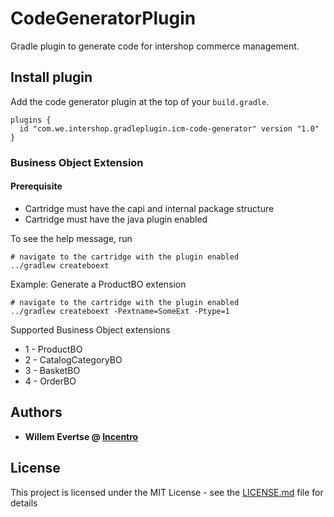 # CodeGeneratorPlugin
Gradle plugin to generate code for intershop commerce management.

## Install plugin

Add the code generator plugin at the top of your `build.gradle`.
```
plugins {
  id "com.we.intershop.gradleplugin.icm-code-generator" version "1.0"
}
```

### Business Object Extension
#### Prerequisite
- Cartridge must have the capi and internal package structure
- Cartridge must have the java plugin enabled

To see the help message, run
```
# navigate to the cartridge with the plugin enabled
../gradlew createboext
```
Example:
Generate a ProductBO extension
```
# navigate to the cartridge with the plugin enabled
../gradlew createboext -Pextname=SomeExt -Ptype=1
```
Supported Business Object extensions
 - 1 - ProductBO
 - 2 - CatalogCategoryBO
 - 3 - BasketBO
 - 4 - OrderBO

## Authors

* **Willem Evertse @ [Incentro](https://www.incentro.com)**


## License

This project is licensed under the MIT License - see the [LICENSE.md](LICENSE.md) file for details